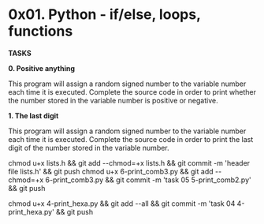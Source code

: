 # 0x01. Python - if/else, loops, functions

<strong>TASKS</strong>

<b>0. Positive anything</b>

<p>This program will assign a random signed number to the variable number each time it is executed. Complete the source code in order to print whether the number stored in the variable number is positive or negative.</p>

<b>1. The last digit</b>


<p>This program will assign a random signed number to the variable number each time it is executed. Complete the source code in order to print the last digit of the number stored in the variable number.</p>

chmod u+x lists.h && git add --chmod=+x lists.h && git commit -m 'header file lists.h' && git push
chmod u+x 6-print_comb3.py && git add --chmod=+x 6-print_comb3.py && git commit -m 'task 05 5-print_comb2.py' && git push

chmod u+x 4-print_hexa.py && git add --all && git commit -m 'task 04 4-print_hexa.py' && git push
